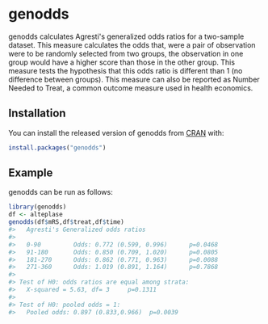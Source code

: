 
<!-- README.md is generated from README.Rmd. Please edit that file -->
<!-- badges: start -->
<!-- badges: end -->
genodds
=======

genodds calculates Agresti's generalized odds ratios for a two-sample dataset. This measure calculates the odds that, were a pair of observation were to be randomly selected from two groups, the observation in one group would have a higher score than those in the other group. This measure tests the hypothesis that this odds ratio is different than 1 (no difference between groups). This measure can also be reported as Number Needed to Treat, a common outcome measure used in health economics.

Installation
------------

You can install the released version of genodds from [CRAN](https://CRAN.R-project.org) with:

``` r
install.packages("genodds")
```

Example
-------

genodds can be run as follows:

``` r
library(genodds)
df <- alteplase
genodds(df$mRS,df$treat,df$time)
#>   Agresti's Generalized odds ratios
#> 
#>   0-90         Odds: 0.772 (0.599, 0.996)      p=0.0468
#>   91-180       Odds: 0.850 (0.709, 1.020)      p=0.0805
#>   181-270      Odds: 0.862 (0.771, 0.963)      p=0.0088
#>   271-360      Odds: 1.019 (0.891, 1.164)      p=0.7868
#> 
#> Test of H0: odds ratios are equal among strata:
#>   X-squared = 5.63, df= 3     p=0.1311
#> 
#> Test of H0: pooled odds = 1:
#>   Pooled odds: 0.897 (0.833,0.966)  p=0.0039
```

